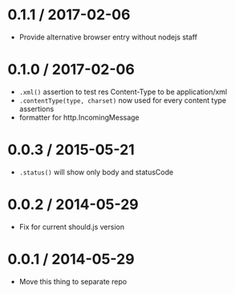 0.1.1 / 2017-02-06
==================

  * Provide alternative browser entry without nodejs staff

0.1.0 / 2017-02-06
==================

  * `.xml()` assertion to test res Content-Type to be application/xml
  * `.contentType(type, charset)` now used for every content type assertions
  * formatter for http.IncomingMessage

0.0.3 / 2015-05-21
==================

  * `.status()` will show only body and statusCode

0.0.2 / 2014-05-29
==================

 * Fix for current should.js version

0.0.1 / 2014-05-29
==================

 * Move this thing to separate repo

